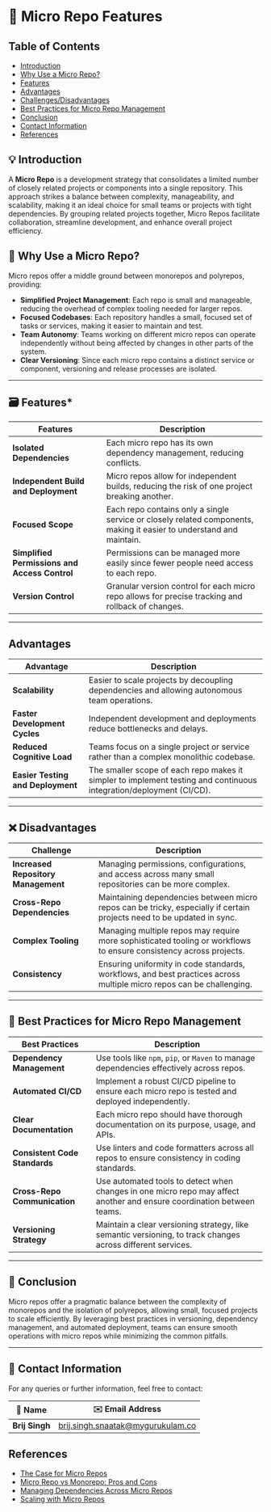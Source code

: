 # 🚀 Micro Repo Features        

## Table of Contents
- [Introduction](#introduction)
- [Why Use a Micro Repo?](#why-use-a-micro-repo)
- [Features](#features)
- [Advantages](#advantages)
- [Challenges/Disadvantages](#challengesdisadvantages)
- [Best Practices for Micro Repo Management](#best-practices-for-micro-repo-management)
- [Conclusion](#conclusion)
- [Contact Information](#contact-information)
- [References](#references)

## :bulb: Introduction
A **Micro Repo** is a development strategy that consolidates a limited number of closely related projects or components into a single repository. This approach strikes a balance between complexity, manageability, and scalability, making it an ideal choice for small teams or projects with tight dependencies. By grouping related projects together, Micro Repos facilitate collaboration, streamline development, and enhance overall project efficiency.




## :dart: Why Use a Micro Repo?
Micro repos offer a middle ground between monorepos and polyrepos, providing:
- **Simplified Project Management**: Each repo is small and manageable, reducing the overhead of complex tooling needed for larger repos.
- **Focused Codebases**: Each repository handles a small, focused set of tasks or services, making it easier to maintain and test.
- **Team Autonomy**: Teams working on different micro repos can operate independently without being affected by changes in other parts of the system.
- **Clear Versioning**: Since each micro repo contains a distinct service or component, versioning and release processes are isolated.

---

## :card_file_box: Features*

| **Features** | **Description** |
|--------------|-----------------|   
 |**Isolated Dependencies** |Each micro repo has its own dependency management, reducing conflicts.|
 |**Independent Build and Deployment**|Micro repos allow for independent builds, reducing the risk of one project breaking another.|
 |**Focused Scope** | Each repo contains only a single service or closely related components, making it easier to understand and maintain.|
 |**Simplified Permissions and Access Control**| Permissions can be managed more easily since fewer people need access to each repo.|
 |**Version Control**| Granular version control for each micro repo allows for precise tracking and rollback of changes.|

---

## Advantages

| **Advantage** | **Description** |
|---------------|-----------------|
| **Scalability** | Easier to scale projects by decoupling dependencies and allowing autonomous team operations. |
| **Faster Development Cycles** | Independent development and deployments reduce bottlenecks and delays. |
| **Reduced Cognitive Load** | Teams focus on a single project or service rather than a complex monolithic codebase. |
| **Easier Testing and Deployment** | The smaller scope of each repo makes it simpler to implement testing and continuous integration/deployment (CI/CD). |

---

## :x: Disadvantages

| **Challenge** | **Description** |
|---------------|-----------------|
| **Increased Repository Management** | Managing permissions, configurations, and access across many small repositories can be more complex. |
| **Cross-Repo Dependencies** | Maintaining dependencies between micro repos can be tricky, especially if certain projects need to be updated in sync. |
| **Complex Tooling** | Managing multiple repos may require more sophisticated tooling or workflows to ensure consistency across projects. |
| **Consistency** | Ensuring uniformity in code standards, workflows, and best practices across multiple micro repos can be challenging. |

---

##  :rocket: Best Practices for Micro Repo Management
| **Best Practices** | **Description** |
|-------------------------|-----------------------------------------------------------------------------------------|
|**Dependency Management**| Use tools like `npm`, `pip`, or `Maven` to manage dependencies effectively across repos.|
| **Automated CI/CD** |Implement a robust CI/CD pipeline to ensure each micro repo is tested and deployed independently.|
| **Clear Documentation**| Each micro repo should have thorough documentation on its purpose, usage, and APIs.|
| **Consistent Code Standards**| Use linters and code formatters across all repos to ensure consistency in coding standards.|
| **Cross-Repo Communication** | Use automated tools to detect when changes in one micro repo may affect another and ensure coordination between teams.|
| **Versioning Strategy**| Maintain a clear versioning strategy, like semantic versioning, to track changes across different services.|

---

## :memo: Conclusion
Micro repos offer a pragmatic balance between the complexity of monorepos and the isolation of polyrepos, allowing small, focused projects to scale efficiently. By leveraging best practices in versioning, dependency management, and automated deployment, teams can ensure smooth operations with micro repos while minimizing the common pitfalls.

---

## 📧 Contact Information

For any queries or further information, feel free to contact:

| 📛 Name       | ✉️ Email Address                    |
|---------------|-------------------------------------|
| **Brij Singh**| brij.singh.snaatak@mygurukulam.co   |

## References
- [The Case for Micro Repos](https://example.com/micro-repos-article)
- [Micro Repo vs Monorepo: Pros and Cons](https://example.com/pros-cons-microrepo)
- [Managing Dependencies Across Micro Repos](https://example.com/dependencies-management)
- [Scaling with Micro Repos](https://example.com/scaling-micro-repos)

